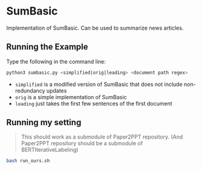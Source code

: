 # SumBasic

Implementation of SumBasic. Can be used to summarize news articles.

## Running the Example

Type the following in the command line:

```sh
python3 sumbasic.py <simplified|orig|leading> <document path regex>
```

* ```simplified``` is a modified version of SumBasic that does not include non-redundancy updates
* ```orig``` is a simple implementation of SumBasic
* ```leading``` just takes the first few sentences of the first document

## Running my setting

> This should work as a submodule of Paper2PPT repository. (And Paper2PPT repository should be a submodule of BERTIterativeLabeling)

```sh
bash run_ours.sh
```
